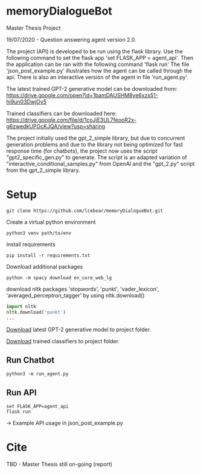 # memoryDialogueBot
Master Thesis Project


19/07/2020 - Question answering agent version 2.0. 

The project (API) is developed to be run using the flask library.
Use the following command to set the flask app 'set FLASK_APP = agent_api'.
Then the application can be ran with the following command 'flask run'
The file 'json_post_example.py' illustrates how the agent can be called through the api.
There is also an interactive version of the agent in file 'run_agent.py'.

The latest trained GPT-2 generative model can be downloaded from: https://drive.google.com/open?id=1bamDAUSHM8ye6xzs51-hi9un03DwjOy5

Trained classifiers can be downloaded here: https://drive.google.com/file/d/1coJjE3UL7feooR2x-g6zwedkUPGcKJQA/view?usp=sharing

The project initially used the gpt_2_simple library, but due to concurrent generation problems
and due to the library not being optimized for fast response time (for chatbots), the project now uses
the script "gpt2_specific_gen.py" to generate. 
The script is an adapted variation of "interactive_conditional_samples.py" from OpenAI and the "gpt_2.py" script from the gpt_2_simple library.


# Setup
```
git clone https://github.com/lcebear/memoryDialogueBot.git
```
Create a virtual python environment
```
python3 venv path/to/env
```
Install requirements
```
pip install -r requirements.txt
```
Download additional packages
```
python -m spacy download en_core_web_lg
```
download nltk packages 'stopwords', 'punkt', 'vader_lexicon', 'averaged_perceptron_tagger' by using nltk.download()
```python
import nltk
nltk.download('punkt')
...
```
[Download](https://drive.google.com/open?id=1bamDAUSHM8ye6xzs51-hi9un03DwjOy5) latest GPT-2 generative model to project folder.

[Download](https://drive.google.com/file/d/1coJjE3UL7feooR2x-g6zwedkUPGcKJQA/view?usp=sharing) trained classifiers to project folder.

## Run Chatbot
```
python3 -m run_agent.py 
```
## Run API
```
set FLASK_APP=agent_api
flask run
```
-> Example API usage in json_post_example.py

# Cite
TBD - Master Thesis still on-going (report)

